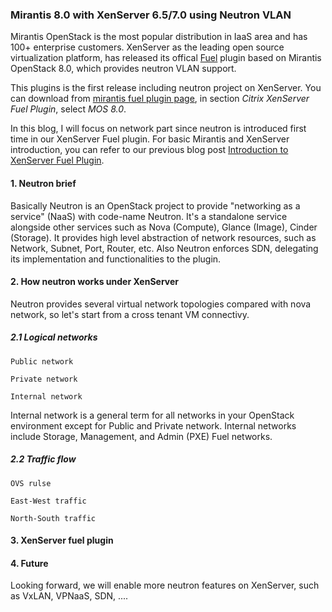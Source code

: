 ### Mirantis 8.0 with XenServer 6.5/7.0 using Neutron VLAN

Mirantis OpenStack is the most popular distribution in IaaS area and
has 100+ enterprise customers.
XenServer as the leading open source virtualization platform, has released
its offical [Fuel](https://wiki.openstack.org/wiki/Fuel) plugin based on Mirantis
OpenStack 8.0, which provides neutron VLAN support. 

This plugins is the first release including neutron project on XenServer.
You can download from [mirantis fuel plugin page](https://www.mirantis.com/validated-solution-integrations/fuel-plugins/),
in section *Citrix XenServer Fuel Plugin*, select *MOS 8.0*.

In this blog, I will focus on network part since neutron is introduced first time in
our XenServer Fuel plugin. For basic Mirantis and XenServer introduction,
you can refer to our previous blog post
[Introduction to XenServer Fuel Plugin](https://github.com/citrix-openstack/blogentries/blob/master/Introduction_To_XenServer_Fuel_Plugin.md).

#### 1. Neutron brief

Basically Neutron is an OpenStack project to provide "networking as a service" (NaaS)
with code-name Neutron. It's a standalone service alongside other services such as Nova (Compute), 
Glance (Image), Cinder (Storage). It provides high level abstraction of network resources,
such as Network, Subnet, Port, Router, etc. Also Neutron enforces SDN, delegating its implementation
and functionalities to the plugin.

#### 2. How neutron works under XenServer

Neutron provides several virtual network topologies compared with nova network, so let's
start from a cross tenant VM connectivy.

##### 2.1 Logical networks

    Public network

    Private network
  
    Internal network

Internal network is a general term for all networks in your OpenStack environment except for Public and Private network. Internal networks include Storage, Management, and Admin (PXE) Fuel networks.

##### 2.2 Traffic flow

    OVS rulse
    
    East-West traffic
    
    North-South traffic


#### 3. XenServer fuel plugin

#### 4. Future

Looking forward, we will enable more neutron features on XenServer, such as VxLAN, VPNaaS, 
SDN, ....
